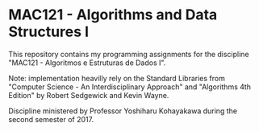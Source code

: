# MAC121 - Algorithms and Data Structures I

This repository contains my programming assignments for the discipline "MAC121 - Algoritmos e Estruturas de Dados I".

Note: implementation heavilly rely on the Standard Libraries from "Computer Science - An Interdisciplinary Approach" and "Algorithms 4th Edition" by Robert Sedgewick and Kevin Wayne.

Discipline ministered by Professor Yoshiharu Kohayakawa during the second semester of 2017.
